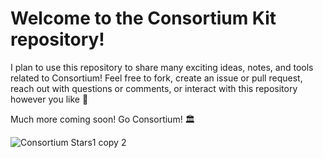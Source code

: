 # Welcome to the Consortium Kit repository!

I plan to use this repository to share many exciting ideas, notes, and tools related to Consortium! Feel free to fork, create an issue or pull request, reach out with questions or comments, or interact with this repository however you like 🙂

Much more coming soon! Go Consortium! 🏛

![Consortium Stars1 copy 2](https://user-images.githubusercontent.com/78451795/138538123-472038f4-c8df-4654-9335-62c12c7b7386.png)


